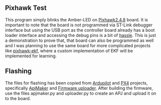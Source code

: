 ## Pixhawk Test
This program simply blinks the Amber-LED on [Pixhawk2.4.8](https://ardupilot.org/copter/docs/common-pixhawk-overview.html) board. It is important to note that the board is not programmed via ST-Link debugger interface but using the USB port as the controller board already has a boot loader interface and accessing the debug pins is a bit of [hassle](https://ardupilot.org/dev/docs/debugging-with-gdb-on-stm32.html). This is just a demonstration to prove that, that board can also be programmed as well and I was planning to use the same board for more complicated projects like [pixhawk-ekf](https://github.com/parzival2/pixhawk_ekf), where a custom implementation of EKF will be implemented for learning. 
## Flashing
The files for flashing has been copied from [Ardupilot](https://github.com/ArduPilot/ardupilot) and [PX4](https://github.com/PX4) projects, specifically [ApjMaker](https://github.com/ArduPilot/ardupilot/blob/master/Tools/scripts/make_apj.py) and [Firmware uploader](https://github.com/PX4/Firmware/blob/master/Tools/px_uploader.py). After building the firmware, use the files apjmaker.py and uploader.py to create an APJ and upload it on to the board. 
<!--stackedit_data:
eyJoaXN0b3J5IjpbMTg2NDM4MTg1MSwtMTg2NjcxNTc4Nl19
-->